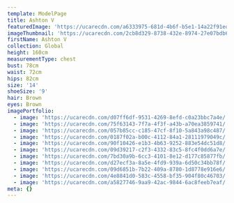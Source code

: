 ```yaml
---
template: ModelPage
title: Ashton V
featuredImage: 'https://ucarecdn.com/a6333975-681d-4b6f-b5e1-14a22f91eddc/'
imageThumbnail: 'https://ucarecdn.com/2cb8d329-8738-432e-8974-27e07bdb6190/'
firstName: Ashton V
collection: Global
height: 160cm
measurementType: chest
bust: 78cm
waist: 72cm
hips: 82cm
size: '14'
shoeSize: '9'
hair: Brown
eyes: Brown
imagePortfolio:
  - image: 'https://ucarecdn.com/d07ff6df-9531-4269-8efd-c0a23bbc7a4e/'
  - image: 'https://ucarecdn.com/75f63143-7f7a-4f3f-a43b-a70ea3859741/'
  - image: 'https://ucarecdn.com/057b85cc-c185-47cf-8f10-5a843a98c487/'
  - image: 'https://ucarecdn.com/0187f02a-b00c-4112-84a1-28111979049c/'
  - image: 'https://ucarecdn.com/90f10426-e1b3-4b63-9252-883e54dc51d8/'
  - image: 'https://ucarecdn.com/09d39217-c2f3-4332-83c5-8fc4f0dd6a7e/'
  - image: 'https://ucarecdn.com/7bd30a9b-6cc3-4101-8e12-d177c85877fb/'
  - image: 'https://ucarecdn.com/d27ecf3a-8a5e-4fd9-939a-6d50c34bb78f/'
  - image: 'https://ucarecdn.com/09d6851b-7b22-409a-8780-1d8778e916e6/'
  - image: 'https://ucarecdn.com/4e8841d0-583c-4558-bf35-904f80c46703/'
  - image: 'https://ucarecdn.com/a5827746-9aa9-42ac-9844-6ac8feeb7eaf/'
meta: {}
---
```


